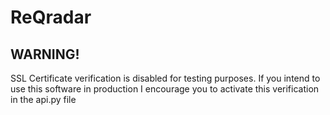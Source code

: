 # ReQradar

## WARNING!

SSL Certificate verification is disabled for testing purposes. If you intend to use this software in production I encourage you to activate this verification in the api.py file

